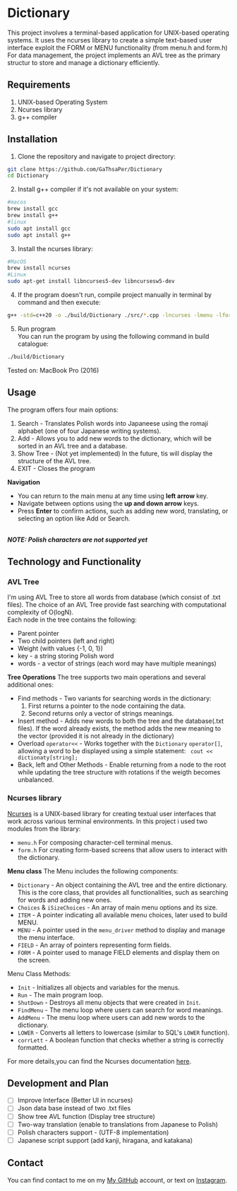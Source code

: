 # Dictionary
This project involves a terminal-based application for UNIX-based operating systems. It uses the ncurses library to create a simple text-based user interface exploit the FORM or MENU functionality (from menu.h and form.h)</br>
For data management, the project implements an AVL tree as the primary structur to store and manage a dictionary efficiently.
## Requirements
1. UNIX-based Operating System
2. Ncurses library
3. g++ compiler
## Installation
1. Clone the repository and navigate to project directory:
```bash
git clone https://github.com/GaThsaPer/Dictionary
cd Dictionary
```
2. Install g++ compiler if it's not available on your system:
```bash
#macos
brew install gcc
brew install g++
#linux
sudo apt install gcc
sudo apt install g++
```
3. Install the ncurses library:
```bash
#MacOS
brew install ncurses
#Linux
sudo apt-get install libncurses5-dev libncursesw5-dev
```
4. If the program doesn't run, compile project manually in terminal by command and then execute:
```bash
g++ -std=c++20 -o ./build/Dictionary ./src/*.cpp -lncurses -lmenu -lform
```
5. Run program </br>
You can run the program by using the following command in build catalogue:
```bash
./build/Dictionary
```
Tested on: MacBook Pro (2016)
## Usage
The program offers four main options:
1. Search - Translates Polish words into Japaneese using the romaji alphabet (one of four Japanese writing systems).
2. Add - Allows you to add new words to the dictionary, which will be sorted in an AVL tree and a database.
3. Show Tree - (Not yet implemented) In the future, tis will display the structure of the AVL tree.
4. EXIT - Closes the program

**Navigation**</br>
* You can return to the main menu at any time using **left arrow** key.
* Navigate between options using the **up and down arrow** keys.
* Press **Enter** to confirm actions, such as adding new word, translating, or selecting an option like Add or Search.

</br>***NOTE: Polish characters are not supported yet***

## Technology and Functionality
### AVL Tree
I'm using AVL Tree to store all words from database (which consist of .txt files). The choice of an AVL Tree provide fast searching with computational complexity of O(logN). </br>
Each node in the tree contains the following:
* Parent pointer
* Two child pointers (left and right)
* Weight (with values {-1, 0, 1})
* key - a string storing Polish word
* words - a vector of strings (each word may have multiple meanings)

**Tree Operations**
The tree supports two main operations and several additional ones:
* Find methods - Two variants for searching words in the dictionary:
  1. First returns a pointer to the node containing the data.
  2. Second returns only a vector of strings meanings.
* Insert method - Adds new words to both the tree and the database(.txt files). If the word already exists, the method adds the new meaning to the vector (provided it is not already in the dictionary)
* Overload `operator<<` - Works together with the `Dictionary` `operator[]`, allowing a word to be displayed using a simple statement: ` cout << dictionaty[string];`
* Back, left and Other Methods - Enable returning from a node to the root while updating the tree structure with rotations if the weigth becomes unbalanced. 
### Ncurses library
[Ncurses](https://en.wikipedia.org/wiki/Ncurses) is a UNIX-based library for creating textual user interfaces that work across various terminal environments. In this project i used two modules from the library: 
* `menu.h` For composing character-cell terminal menus.
* `form.h` For creating form-based screens that allow users to interact with the dictionary.

**Menu class** 
The Menu includes the following components:
* `Dictionary` - An object containing the AVL tree and the entire dictionary. This is the core class, that provides all functionalities, such as searching for words and adding new ones. 
* `Choices` & `iSizeChoices` - An array of main menu options and its size.
* `ITEM` - A pointer indicating all available menu choices, later used to build MENU.
* `MENU` - A pointer used in the `menu_driver` method to display and manage the menu interface.
* `FIELD` - An array of pointers representing form fields.
* `FORM` - A pointer used to manage FIELD elements and display them on the screen.

Menu Class Methods:
* `Init` - Initializes all objects and variables for the menus.
* `Run` - The main program loop.
* `ShutDown` - Destroys all menu objects that were created in `Init`.
* `FindMenu` - The menu loop where users can search for word meanings.
* `AddMenu` - The menu loop where users can add new words to the dictionary.
* `LOWER` - Converts all letters to lowercase (similar to SQL's `LOWER` function).
* `corrLett` - A boolean function that checks whether a string is correctly formatted.

For more details,you can find the Ncurses documentation [here](https://invisible-island.net/ncurses/man/ncurses.3x.html).

## Development and Plan
- [ ] Improve Interface (Better UI in ncurses)
- [ ] Json data base instead of two .txt files
- [ ] Show tree AVL function (Display tree structure)
- [ ] Two-way translation (enable to translations from Japanese to Polish)
- [ ] Polish characters support - (UTF-8 implementation)
- [ ] Japanese script support (add kanji, hiragana, and katakana)
## Contact 
You can find contact to me on my [My GitHub](https://github.com/GaThsaPer) account, or text on [Instagram](https://www.instagram.com/gathasper/).
